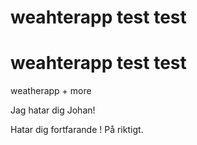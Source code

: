 
# weahterapp test test


# weahterapp test test

weatherapp + more

Jag hatar dig Johan!

Hatar dig fortfarande !
På riktigt.
